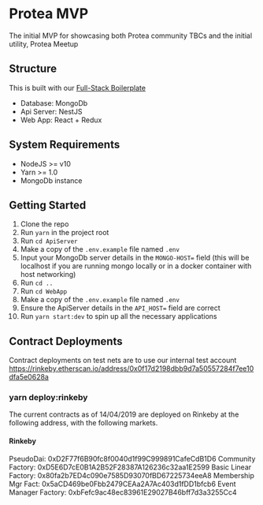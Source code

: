 # Protea MVP 

The initial MVP for showcasing both Protea community TBCs and the initial utility, Protea Meetup


## Structure

This is built with our [Full-Stack Boilerplate](https://gitlab.com/linumlabs/ethers-react-redux-typescript-mongo-boilerplate)

* Database: MongoDb
* Api Server: NestJS
* Web App: React + Redux
 
## System Requirements

* NodeJS >= v10
* Yarn >= 1.0
* MongoDb instance

## Getting Started

1.  Clone the repo
2.  Run `yarn` in the project root
3.  Run `cd ApiServer`
4.  Make a copy of the `.env.example` file named `.env`
5.  Input your MongoDb server details in the `MONGO-HOST=` field (this will be
    localhost if you are running mongo locally or in a docker container with 
    host networking)
6.  Run `cd ..`
7.  Run `cd WebApp`
7.  Make a copy of the `.env.example` file named `.env`
8.  Ensure the ApiServer details in the `API_HOST=` field are correct
9.  Run `yarn start:dev` to spin up all the necessary applications

## Contract Deployments
Contract deployments on test nets are to use our internal test account 
https://rinkeby.etherscan.io/address/0x0f17d2198dbb9d7a50557284f7ee10dfa5e0628a

### yarn deploy:rinkeby
The current contracts as of 14/04/2019 are deployed on Rinkeby at the following address, with the following markets. 

#### Rinkeby
PseudoDai:              0xD2F77f6B90fc8f0040d1f99C999891CafeCdB1D6
Community Factory:      0xD5E6D7cE0B1A2B52F28387A126236c32aa1E2599
Basic Linear Factory:   0x80fa2b7ED4c090e7585D93070fBD67225734eeA8
Membership Mgr Fact:    0x5aCD469be0Fbb2479CEAa2A7Ac403d1fDD1bfcb6
Event Manager Factory:  0xbFefc9ac48ec83961E29027B46bff7d3a3255Cc4